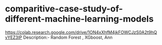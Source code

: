# comparitive-case-study-of-different-machine-learning-models

https://colab.research.google.com/drive/1ON4xXhfM4jkFOWCJzS0A2t9hQvYEZ3IP
Description:- Random Forest , XGboost, Ann
